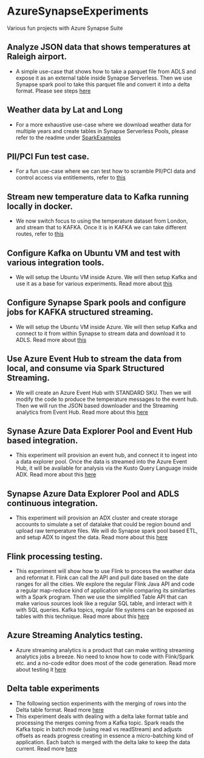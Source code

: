 # AzureSynapseExperiments
Various fun projects with Azure Synapse Suite

## Analyze JSON data that shows temperatures at Raleigh airport.
* A simple use-case that shows how to take a parquet file from ADLS and expose it as an external table inside Synapse Serverless. Then we use Synapse spark pool to take this parquet file and convert it into a delta format. Please see steps <a href="./Analyze_Raleign_Airport_Temps.md">here</a>

## Weather data by Lat and Long
* For a more exhaustive use-case where we download weather data for multiple years and create tables in Synapse Serverless Pools, please refer to the readme under <a href="./SparkExamples/">SparkExamples</a>

## PII/PCI Fun test case. 

*  For a fun use-case where we can test how to scramble PII/PCI data and control access via entitlements, refer to <a href="./SparkExamples/PII_PCI_Data_Hash_Testing.md">this</a>

## Stream new temperature data to Kafka running locally in docker.  

*  We now switch focus to using the temperature dataset from London, and stream that to KAFKA. Once it is in KAFKA we can take different routes, refer to <a href="./kafka_docker/Readme.md">this</a>

## Configure Kafka on Ubuntu VM and test with various integration tools.  

*  We will setup the Ubuntu VM inside Azure. We will then setup Kafka and use it as a base for various experiments. Read more about <a href="./kafka_docker/Kafka_on_Azure_VM.md">this</a>


## Configure Synapse Spark pools and configure jobs for KAFKA structured streaming.  

*  We will setup the Ubuntu VM inside Azure. We will then setup Kafka and connect to it from within Synapse to stream data and download it to ADLS. Read more about <a href="./kafka_docker/Kafka_From_Synapse.md">this</a>

## Use Azure Event Hub to stream the data from local, and consume via Spark Structured Streaming.

* We will create an Azure Event Hub with STANDARD SKU. Then we will modify the code to produce the temperature messages to the event hub. Then we will run the JSON based downloader and the Streaming analytics from Event Hub. Read more about this <a href="./azure-eh/README.md">here</a>

## Synase Azure Data Explorer Pool and Event Hub based integration.

* This experiment will provision an event hub, and connect it to ingest into a data explorer pool. Once the data is streamed into the Azure Event Hub, it will be available for analysis via the Kusto Query Language inside ADX. Read more about this <a href="./azure-eh/Azure_Event_Hub_ADX.md">here</a>

## Synapse Azure Data Explorer Pool and ADLS continuous integration. 

* This experiment will provision an ADX cluster and create storage accounts to simulate a set of datalake that could be region bound and upload raw temperature files. We will do Synapse spark pool based ETL, and setup ADX to ingest the data. Read more about this <a href="./azure-eh/ADX_With_ADLS_Integration.md">here</a>

## Flink processing testing. 
* This experiment will show how to use Flink to process the weather data and reformat it. Flink can call the API and pull date based on the date ranges for all the cities. We explore the regular Flink Java API and code a regular map-reduce kind of application while comparing its similarties with a Spark program. Then we use the simplified Table API that can make various sources look like a regular SQL table, and interact with it with SQL queries. Kafka topics, regular file systems can be exposed as tables with this technique. Read more about this <a href="./flink/Flink-Experiment.md">here</a>

## Azure Streaming Analytics testing.
* Azure streaming analytics is a product that can make writing streaming analytics jobs a breeze. No need to know how to code with Flink/Spark etc. and a no-code editor does most of the code generation. Read more about testing it <a href="./ASA/README.md">here</a>

## Delta table experiments 
* The following section experiments with the merging of rows into the Delta table format. Read more <a href="./deltalake/README.md">here</a>
* This experiment deals with dealing with a delta lake format table and processing the merges coming from a Kafka topic. Spark reads the Kafka topic in batch mode (using read vs readStream) and adjusts offsets as reads progress creating in essence a micro-batching kind of application. Each batch is merged with the delta lake to keep the data current. Read more <a href="./deltalake/Delta_Lake_Streaming_Merge.md">here</a>
